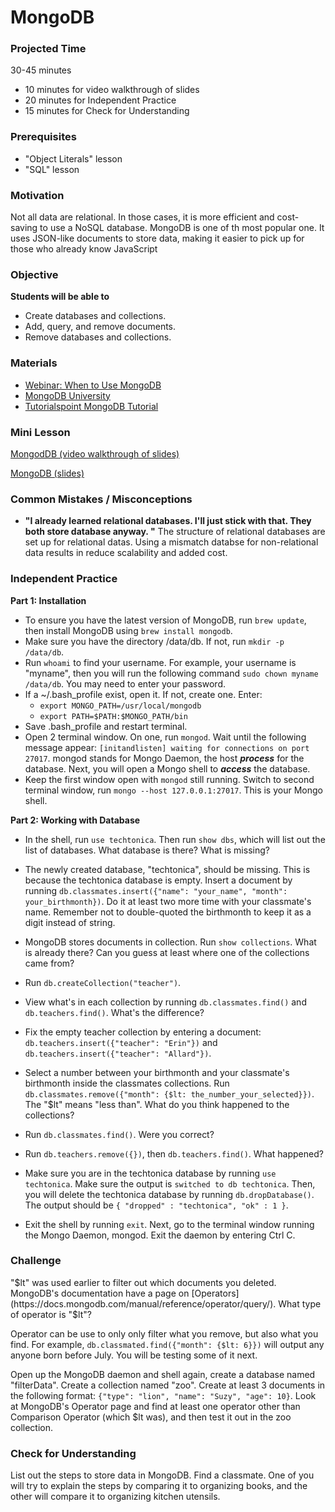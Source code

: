 # MongoDB

### Projected Time
30-45 minutes
- 10 minutes for video walkthrough of slides
- 20 minutes for Independent Practice
- 15 minutes for Check for Understanding

### Prerequisites
- "Object Literals" lesson
- "SQL" lesson

### Motivation
Not all data are relational. In those cases, it is more efficient and cost-saving to use a NoSQL database. MongoDB is one of th most popular one. It uses JSON-like documents to store data, making it easier to pick up for those who already know JavaScript

### Objective
**Students will be able to**
- Create databases and collections.
- Add, query, and remove documents.
- Remove databases and collections.

### Materials

- [Webinar: When to Use MongoDB](https://www.mongodb.com/presentations/webinar-when-use-mongodb)
- [MongoDB University](https://university.mongodb.com/)
- [Tutorialspoint MongoDB Tutorial](http://www.tutorialspoint.com/mongodb/)

### Mini Lesson

[MongodDB (video walkthrough of slides)]()

[MongoDB (slides)](https://docs.google.com/presentation/d/1BvO6PrSpulHVSDNOkMaDZM-V7McmheLgm0Lg2PFae7k/edit#slide=id.p)


### Common Mistakes / Misconceptions

- **"I already learned relational databases. I'll just stick with that. They both store database anyway. "** The structure of relational databases are set up for relational datas. Using a mismatch databse for non-relational data results in reduce scalability and added cost.

### Independent Practice
**Part 1: Installation**
- To ensure you have the latest version of MongoDB, run `brew update`, then install MongoDB using `brew install mongodb`.
- Make sure you have the directory /data/db. If not, run `mkdir -p /data/db`.
- Run `whoami` to find your username. For example, your username is "myname", then you will run the following command `sudo chown myname /data/db`. You may need to enter your password.
- If a ~/.bash_profile exist, open it. If not, create one. Enter:
  - `export MONGO_PATH=/usr/local/mongodb`
  - `export PATH=$PATH:$MONGO_PATH/bin`
- Save .bash_profile and restart terminal.
- Open 2 terminal window. On one, run `mongod`. Wait until the following message appear: `[initandlisten] waiting for connections on port 27017`. mongod stands for Mongo Daemon, the host ***process*** for the database. Next, you will open a Mongo shell to ***access*** the database.
- Keep the first window open with `mongod` still running. Switch to second terminal window, run `mongo --host 127.0.0.1:27017`. This is your Mongo shell.

**Part 2: Working with Database**
- In the shell, run `use techtonica`. Then run `show dbs`, which will list out the list of databases. What database is there? What is missing?

- The newly created database, "techtonica", should be missing. This is because the techtonica database is empty. Insert a document by running `db.classmates.insert({"name": "your_name", "month": your_birthmonth})`. Do it at least two more time with your classmate's name. Remember not to double-quoted the birthmonth to keep it as a digit instead of string.

- MongoDB stores documents in collection. Run `show collections`. What is already there? Can you guess at least where one of the collections came from?

- Run `db.createCollection("teacher")`.

- View what's in each collection by running `db.classmates.find()` and `db.teachers.find()`. What's the difference?

- Fix the empty teacher collection by entering a document: `db.teachers.insert({"teacher": "Erin"})` and `db.teachers.insert({"teacher": "Allard"})`.

- Select a number between your birthmonth and your classmate's birthmonth inside the classmates collections. Run `db.classmates.remove({"month": {$lt: the_number_your_selected}})`. The "$lt" means "less than". What do you think happened to the collections?

- Run `db.classmates.find()`. Were you correct?

- Run `db.teachers.remove({})`, then `db.teachers.find()`. What happened?

- Make sure you are in the techtonica database by running `use techtonica`. Make sure the output is `switched to db techtonica`. Then, you will delete the techtonica database by running `db.dropDatabase()`. The output should be `{ "dropped" : "techtonica", "ok" : 1 }`.

- Exit the shell by running `exit`. Next, go to the terminal window running the Mongo Daemon, mongod. Exit the daemon by entering Ctrl C.

### Challenge

"$lt" was used earlier to filter out which documents you deleted. MongoDB's documentation have a page on [Operators](https://docs.mongodb.com/manual/reference/operator/query/). What type of operator is "$lt"?

Operator can be use to only only filter what you remove, but also what you find. For example, `db.classmated.find({"month": {$lt: 6}})` will output any anyone born before July. You will be testing some of it next.

Open up the MongoDB daemon and shell again, create a database named "filterData". Create a collection named "zoo". Create at least 3 documents in the following format: `{"type": "lion", "name": "Suzy", "age": 10}`. Look at MongoDB's Operator page and find at least one operator other than Comparison Operator (which $lt was), and then test it out in the zoo collection.

### Check for Understanding

List out the steps to store data in MongoDB. Find a classmate. One of you will try to explain the steps by comparing it to organizing books, and the other will compare it to organizing kitchen utensils.
